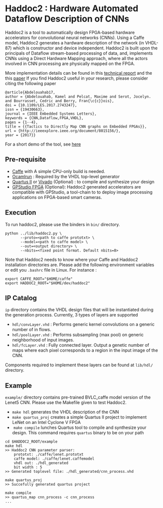 # Haddoc2 :  Hardware Automated Dataflow Description of CNNs
Haddoc2 is a tool to automatically design FPGA-based hardware accelerators for convolutional neural networks (CNNs). Using a Caffe model, Haddoc2 generates a hardware description of the network (in VHDL-87) which is constructor and device independent. Haddoc2 is built upon the principals of Dataflow stream-based processing of data, and, implements CNNs using a Direct Hardware Mapping approach, where all the actors involved in CNN processing are physically  mapped on the FPGA.

More implementation details can be found in this [technical report](https://arxiv.org/abs/1705.04543) and the this [paper](https://www.researchgate.net/profile/Kamel_Abdelouahab/publication/319258752_Tactics_to_Directly_Map_CNN_graphs_on_Embedded_FPGAs/links/59e60a5caca272390ee02342/Tactics-to-Directly-Map-CNN-graphs-on-Embedded-FPGAs.pdf?origin=publication_detail&ev=pub_int_prw_xdl&msrp=gQefk54M8Tdnk4g76MAMzqykHGTN7ukVyBzP3qkuPxj8toj3rGo_8yB5muVLa4HOcKD--Yjj3TyGDWa6mMMF9aANqOzpLd4vtrxpsP3ZCqkDAm-ZzQYkJ9s-.4RjZnyFpwz-5Tos4Dv7UyQoB1gIf8V1q1wLMGOy4uCcUK2OMXc24LdTvkKiVLcTCmcqBysf3iZlxf4IwQ6UsHgqG4pguudsC5fEvFA.-0UWG5mSHa61qzSszI2tYSlID65CF4R_zpxNfRkfeRDL1Pe1x3HJwp7O3uAJweRCYIM3mFei1JuQvmS7NCTeZIZUlK0MsbrTvQRgAQ.jCop4SPL-ToaM4G6puyag4u_ubgcX-dykkmOsQQnS0rm7gnwyotySa511nomGhiOlH1o3g_7j0z0NXlKkM8G2qOtALD09B6bP-SMBA) 
If you find Haddoc2 useful in your research, please consider citing the following paper
```
@article{Abdelouahab17,
author = {Abdelouahab, Kamel and Pelcat, Maxime and Serot, Jocelyn. and Bourrasset, Cedric and Berry, Fran{\c{c}}ois},
doi = {10.1109/LES.2017.2743247},
issn = {19430663},
journal = {IEEE Embedded Systems Letters},
keywords = {CNN,Dataflow,FPGA,VHDL},
pages = {1--4},
title = {{Tactics to Directly Map CNN graphs on Embedded FPGAs}},
url = {http://ieeexplore.ieee.org/document/8015156/},
year = {2017}}
```
For a short demo of the tool, see [here](https://www.youtube.com/watch?v=qqex4tHG-gk&t=14s)

## Pre-requisite
- [Caffe](https://github.com/BVLC/caffe) with A simple CPU-only build is needed.
- [Ocamlrun](https://ocaml.org/docs/install.html) : Required by the VHDL top-level generator
- [Quartus II](https://www.altera.com/downloads/download-center.html) or [Vivado](https://www.xilinx.com/support/download.html) (Optional) : to compile and synthesize your design
- [GPStudio FPGA](https://github.com/DreamIP/GPStudio) (Optional): Haddoc2 generated accelerators are compatible with GPStudio, a tool-chain to to deploy image processing applications on FPGA-based smart cameras.

## Execution
To run haddoc2, please use the binders in `bin/` directory.
```
python ../lib/haddoc2.py \
       --proto=<path to caffe prototxt> \
       --model=<path to caffe model> \
       --out=<output directory> \
       --nbits=<fixed point format. Default nbits=8>
```
Note that Haddoc2 needs to know where your Caffe and Haddoc2 installation directories are. Please add the following environment variables or edit you `.bashrc` file in Linux. For instance :

```
export CAFFE_ROOT="$HOME/caffe"
export HADDOC2_ROOT="$HOME/dev/haddoc2"
```



## IP Catalog
`ip` directory contains the VHDL design files that will be instantiated during the generation process.  Currently, 3 types of layers are supported
- `hdl/convLayer.vhd` : Performs generic kernel convolutions on a generic number of in flows.
- `hdl/poolLayer.vhd` : Performs subsampling (max pool) on generic neighborhood of input images.
- `hdl/fcLayer.vhd`   : Fully connected layer. Output a genetic number of maps where each pixel corresponds to a region in the input image of the CNN.

Components required to implement these layers can be found at `lib/hdl/` directory.



## Example
`example/` directory contains pre-trained BVLC_caffe model version of the Lenet5 CNN. Please use the Makefile given to test Haddoc2.
-  `make hdl` generates the VHDL description of the CNN
-  `make quartus_proj` creates a simple Quartus II project to implement LeNet on an Intel Cyclone V FPGA
-  `make compile` lunches Quartus tool to compile and synthesize your design. This command requires `quartus` binary to be on your path

```
cd $HADDOC2_ROOT/example
make hdl
>> Haddoc2 CNN parameter parser:
	prototxt: ./caffe/lenet.prototxt
	caffe model: ./caffe/lenet.caffemodel
	vhdl out: ./hdl_generated
	bit width : 5
>> Generated toplevel file: ./hdl_generated/cnn_process.vhd

make quartus_proj
>> Succefully generated quartus project

make compile
>> quartus_map cnn_process -c cnn_process
...


```
